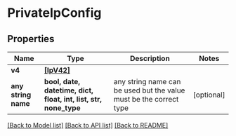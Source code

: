 # PrivateIpConfig


## Properties
Name | Type | Description | Notes
------------ | ------------- | ------------- | -------------
**v4** | [**[IpV42]**](IpV42.md) |  | 
**any string name** | **bool, date, datetime, dict, float, int, list, str, none_type** | any string name can be used but the value must be the correct type | [optional]

[[Back to Model list]](../README.md#documentation-for-models) [[Back to API list]](../README.md#documentation-for-api-endpoints) [[Back to README]](../README.md)


